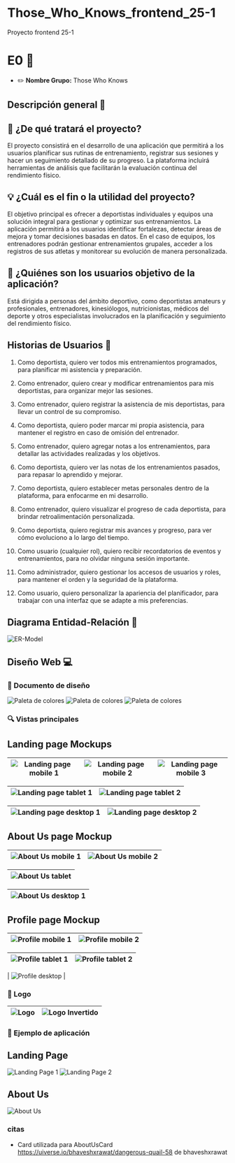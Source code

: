 # Those_Who_Knows_frontend_25-1
Proyecto frontend 25-1

# E0 :construction:

* :pencil2: **Nombre Grupo:** Those Who Knows


## Descripción general :thought_balloon:

## :iphone: ¿De qué tratará el proyecto?
El proyecto consistirá en el desarrollo de una aplicación que permitirá a los usuarios planificar sus rutinas de entrenamiento, registrar sus sesiones y hacer un seguimiento detallado de su progreso. La plataforma incluirá herramientas de análisis que facilitarán la evaluación continua del rendimiento físico.

## :bulb: ¿Cuál es el fin o la utilidad del proyecto?
El objetivo principal es ofrecer a deportistas individuales y equipos una solución integral para gestionar y optimizar sus entrenamientos. La aplicación permitirá a los usuarios identificar fortalezas, detectar áreas de mejora y tomar decisiones basadas en datos. En el caso de equipos, los entrenadores podrán gestionar entrenamientos grupales, acceder a los registros de sus atletas y monitorear su evolución de manera personalizada.

## :busts_in_silhouette: ¿Quiénes son los usuarios objetivo de la aplicación?
Está dirigida a personas del ámbito deportivo, como deportistas amateurs y profesionales, entrenadores, kinesiólogos, nutricionistas, médicos del deporte y otros especialistas involucrados en la planificación y seguimiento del rendimiento físico.

## Historias de Usuarios :busts_in_silhouette:

1. Como deportista, quiero ver todos mis entrenamientos programados, para planificar mi asistencia y preparación.

2. Como entrenador, quiero crear y modificar entrenamientos para mis deportistas, para organizar mejor las sesiones.

3. Como entrenador, quiero registrar la asistencia de mis deportistas, para llevar un control de su compromiso.

4. Como deportista, quiero poder marcar mi propia asistencia, para mantener el registro en caso de omisión del entrenador.

5. Como entrenador, quiero agregar notas a los entrenamientos, para detallar las actividades realizadas y los objetivos.

6. Como deportista, quiero ver las notas de los entrenamientos pasados, para repasar lo aprendido y mejorar.

7. Como deportista, quiero establecer metas personales dentro de la plataforma, para enfocarme en mi desarrollo.

8. Como entrenador, quiero visualizar el progreso de cada deportista, para brindar retroalimentación personalizada.

9. Como deportista, quiero registrar mis avances y progreso, para ver cómo evoluciono a lo largo del tiempo.

10. Como usuario (cualquier rol), quiero recibir recordatorios de eventos y entrenamientos, para no olvidar ninguna sesión importante.

11. Como administrador, quiero gestionar los accesos de usuarios y roles, para mantener el orden y la seguridad de la plataforma.

12. Como usuario, quiero personalizar la apariencia del planificador, para trabajar con una interfaz que se adapte a mis preferencias.

## Diagrama Entidad-Relación :scroll:
<!-- Insertamos la imagen ER-Model.png -->
![ER-Model](assets/ER-Model.png)

## Diseño Web :computer:

<!-- Documento de diseño web -->
### :art: Documento de diseño
![Paleta de colores](assets/Design/Color-palette.png)
![Paleta de colores](assets/Design/Alert-colors.png)
![Paleta de colores](assets/Design/Typography.png)


<!-- Vistas principales -->
### :mag: Vistas principales
## Landing page Mockups
| ![Landing page mobile 1](assets/LandingMockUps/MobileScroll1.png) | ![Landing page mobile 2](assets/LandingMockUps/MobileScroll2.png) | ![Landing page mobile 3](assets/LandingMockUps/MobileScroll3.png) |
|:-----------------------------------------------:|:-----------------------------------------------:|:-----------------------------------------------:|

| ![Landing page tablet 1](assets/LandingMockUps/TabletScroll1.png) | ![Landing page tablet 2](assets/LandingMockUps/TabletScroll2.png) |
|:----------------------------:|:----------------------------:|

| ![Landing page desktop 1](assets/LandingMockUps/PCScroll1.png) | ![Landing page desktop 2](assets/LandingMockUps/PCScroll2.png) |
|:----------------------------:|:----------------------------:|

## About Us page Mockup
| ![About Us mobile 1](assets/AboutUsMockUps/AboutUsMobile1.png) | ![About Us mobile 2](assets/AboutUsMockUps/AboutUsMobile2.png) |
|:-----------------------------------------------:|:-----------------------------------------------:|

| ![About Us tablet ](assets/AboutUsMockUps/AboutUsTablet.png) |
|:----------------------------:|

| ![About Us desktop 1](assets/AboutUsMockUps/AboutUsPC.png) |
|:----------------------------:|

## Profile page Mockup
| ![Profile mobile 1](assets/ProfileMockUps/VistaPerfil_Phone_F1.png) | ![Profile mobile 2](assets/ProfileMockUps/VistaPerfil_Phone_F2.png) |
|:-----------------------------------------------:|:-----------------------------------------------:|

| ![Profile tablet 1](assets/ProfileMockUps/VistaPerfil_Tablet_F1.png) | ![Profile tablet 2](assets/ProfileMockUps/VistaPerfil_Tablet_F2.png)
|:----------------------------:|:----------------------------:|

| ![Profile desktop](assets/ProfileMockUps/VistaPerfil_Desktop.png) |

<!-- Logo -->
### :art: Logo
| ![Logo](src/assets/logo.png) | ![Logo Invertido](src/assets/logo-inverted.png) |
|:----------------------------:|:-----------------------------------------------:|


<!-- ejemplo de aplicacion -->
### :iphone: Ejemplo de aplicación
## Landing Page
![Landing Page 1](assets/AppImages/landing_page1.png)
![Landing Page 2](assets/AppImages/landing_page2.png)
## About Us
![About Us](assets/AppImages/about_us.png)
<!-- [Ejemplo de aplicación](assets/PatternApplication.png) -->

<!-- citas -->
### citas

- Card utilizada para AboutUsCard https://uiverse.io/bhaveshxrawat/dangerous-quail-58 de bhaveshxrawat